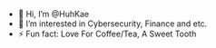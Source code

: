 - 👋 Hi, I’m @HuhKae
- 👀 I’m interested in Cybersecurity, Finance and etc.
- ⚡ Fun fact: Love For Coffee/Tea, A Sweet Tooth
